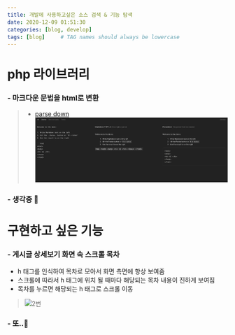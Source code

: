 ```yaml
---
title: 개발에 사용하고싶은 소스 검색 & 기능 탐색
date: 2020-12-09 01:51:30 
categories: [blog, develop]
tags: [blog]     # TAG names should always be lowercase
---
```


# php 라이브러리

### - 마크다운 문법을 html로 변환
> - [parse down](https://parsedown.org)  
> ![1번](/assets/img/blog/201209/1.png)  

### - 생각중 🧐  

# 구현하고 싶은 기능  

### - 게시글 상세보기 화면 속 스크롤 목차  
- h 태그를 인식하여 목차로 모아서 화면 측면에 항상 보여줌  
- 스크롤에 따라서 h 태그에 위치 될 때마다 해당되는 목차 내용이 진하게 보여짐  
- 목차를 누르면 해당되는 h 태그로 스크롤 이동  
> ![2번](/assets/img/blog/201209/2.gif)  

### - 또..🧐